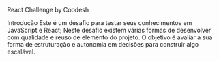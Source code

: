 React Challenge by Coodesh

Introdução
Este é um desafio para testar seus conhecimentos em JavaScript e React;
Neste desafio existem várias formas de desenvolver com qualidade e reuso de elemento do projeto.
O objetivo é avaliar a sua forma de estruturação e autonomia em decisões para construir algo escalável.